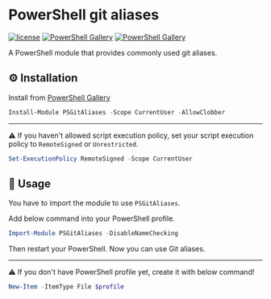# PowerShell git aliases
[![license](https://img.shields.io/github/license/Joaquin6/powershell-git-aliases)](./LICENSE)
[![PowerShell Gallery](https://img.shields.io/powershellgallery/v/PSGitAliases.svg?style=flat-square)](https://www.powershellgallery.com/packages/PSGitAliases/)
[![PowerShell Gallery](https://img.shields.io/powershellgallery/dt/PSGitAliases.svg?style=flat-square)](https://www.powershellgallery.com/packages/PSGitAliases/)

A PowerShell module that provides commonly used git aliases.

## ⚙️ Installation

Install from [PowerShell Gallery](https://www.powershellgallery.com/)

```powershell
Install-Module PSGitAliases -Scope CurrentUser -AllowClobber
```

---

⚠️ If you haven't allowed script execution policy, set your script execution policy to `RemoteSigned` or `Unrestricted`.

```powershell
Set-ExecutionPolicy RemoteSigned -Scope CurrentUser
```

## 🛂 Usage

You have to import the module to use `PSGitAliases`.

Add below command into your PowerShell profile.

```powershell
Import-Module PSGitAliases -DisableNameChecking
```

Then restart your PowerShell.
Now you can use Git aliases.

---

⚠️ If you don't have PowerShell profile yet, create it with below command!

```powershell
New-Item -ItemType File $profile
```

